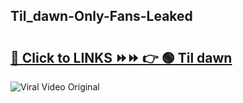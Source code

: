 
 ## Til_dawn-Only-Fans-Leaked

# <h2><a href="https://clipsfans.com/Til_dawn&ref=git">🔗 Click to LINKS ⏩⏩ 👉 🟢 Til dawn </a></h2>

<a href="https://clipsfans.com/Til_dawn&ref=git" rel="nofollow" data-target="animated-image.originalLink"><img src="https://i.ibb.co.com/xMMVF88/686577567.gif" alt="Viral Video Original" style="max-width: 100%; display: inline-block;" data-target="animated-image.originalImage"></a>
